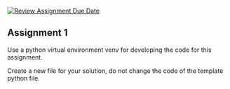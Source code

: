 [![Review Assignment Due Date](https://classroom.github.com/assets/deadline-readme-button-22041afd0340ce965d47ae6ef1cefeee28c7c493a6346c4f15d667ab976d596c.svg)](https://classroom.github.com/a/DB-fJ7P_)
## Assignment 1

Use a python virtual environment venv for developing the code for this assignment.

Create a new file for your solution, do not change the code of the template python file.

